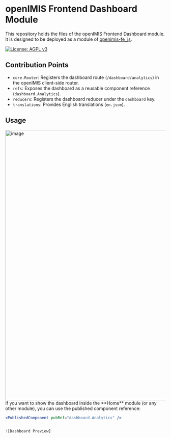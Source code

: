 # openIMIS Frontend Dashboard Module

This repository holds the files of the openIMIS Frontend Dashboard module.  
It is designed to be deployed as a module of [openimis-fe_js](https://github.com/openimis/openimis-fe_js).

[![License: AGPL v3](https://img.shields.io/badge/License-AGPL%20v3-blue.svg)](https://www.gnu.org/licenses/agpl-3.0)

## Contribution Points

- `core.Router`: Registers the dashboard route (`/dashboard/analytics`) in the openIMIS client-side router.
- `refs`: Exposes the dashboard as a reusable component reference (`dashboard.Analytics`).
- `reducers`: Registers the dashboard reducer under the `dashboard` key.
- `translations`: Provides English translations (`en.json`).

## Usage
<img width="1637" height="849" alt="image" src="https://github.com/user-attachments/assets/300ba563-6f5a-4b33-b899-b663c842878f" />
If you want to show the dashboard inside the **Home** module (or any other module), you can use the published component reference:

```jsx
<PublishedComponent pubRef="dashboard.Analytics" />


![Dashboard Preview]




